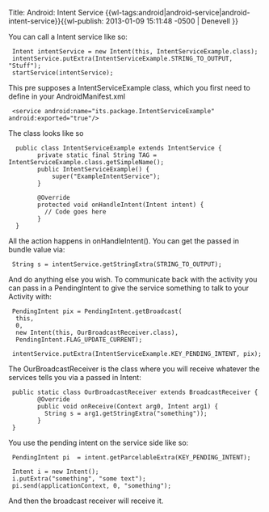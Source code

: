 Title: Android: Intent Service
{{wl-tags:android|android-service|android-intent-service}}{{wl-publish: 2013-01-09 15:11:48 -0500 | Denevell }}

You can call a Intent service like so:

     Intent intentService = new Intent(this, IntentServiceExample.class);
     intentService.putExtra(IntentServiceExample.STRING_TO_OUTPUT, "Stuff");
     startService(intentService);

This pre supposes a IntentServiceExample class, which you first need to define in your AndroidManifest.xml

     <service android:name="its.package.IntentServiceExample" android:exported="true"/>

The class looks like so

      public class IntentServiceExample extends IntentService {
            private static final String TAG = IntentServiceExample.class.getSimpleName();
            public IntentServiceExample() {
                super("ExampleIntentService");
            }
     
            @Override
            protected void onHandleIntent(Intent intent) {
              // Code goes here
            }
      }

All the action happens in onHandleIntent(). You can get the passed in bundle value via:

     String s = intentService.getStringExtra(STRING_TO_OUTPUT);

And do anything else you wish. To communicate back with the activity you can pass in a PendingIntent to give the service something to talk to your Activity with:

     PendingIntent pix = PendingIntent.getBroadcast(
      this,
      0,
      new Intent(this, OurBroadcastReceiver.class),
      PendingIntent.FLAG_UPDATE_CURRENT);
 
     intentService.putExtra(IntentServiceExample.KEY_PENDING_INTENT, pix);

The OurBroadcastReceiver is the class where you will receive whatever the services tells you via a passed in Intent:

     public static class OurBroadcastReceiver extends BroadcastReceiver {
            @Override
            public void onReceive(Context arg0, Intent arg1) {
              String s = arg1.getStringExtra("something"));
            }
     }

You use the pending intent on the service side like so:

     PendingIntent pi  = intent.getParcelableExtra(KEY_PENDING_INTENT);
      
     Intent i = new Intent(); 
     i.putExtra("something", "some text");
     pi.send(applicationContext, 0, "something");

And then the broadcast receiver will receive it.
